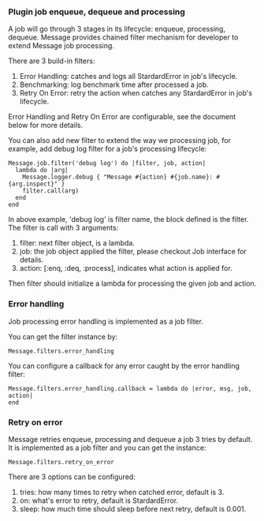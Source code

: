 ### Plugin job enqueue, dequeue and processing

A job will go through 3 stages in its lifecycle: enqueue, processing, dequeue.
Message provides chained filter mechanism for developer to extend Message job processing.

There are 3 build-in filters:

1. Error Handling: catches and logs all StardardError in job's lifecycle.
2. Benchmarking: log benchmark time after processed a job.
3. Retry On Error: retry the action when catches any StardardError in job's lifecycle.

Error Handling and Retry On Error are configurable, see the document below for more details.

You can also add new filter to extend the way we processing job, for example, add debug log filter for a job's processing lifecycle:

    Message.job.filter('debug log') do |filter, job, action|
      lambda do |arg|
        Message.logger.debug { "Message #{action} #{job.name}: #{arg.inspect}" }
        filter.call(arg)
      end
    end

In above example, 'debug log' is filter name, the block defined is the filter.
The filter is call with 3 arguments:

1. filter: next filter object, is a lambda.
2. job: the job object applied the filter, please checkout Job interface for details.
3. action: [:enq, :deq, :process], indicates what action is applied for.

Then filter should initialize a lambda for processing the given job and action.

### Error handling

Job processing error handling is implemented as a job filter.

You can get the filter instance by:

    Message.filters.error_handling

You can configure a callback for any error caught by the error handling filter:

    Message.filters.error_handling.callback = lambda do |error, msg, job, action|
    end

### Retry on error

Message retries enqueue, processing and dequeue a job 3 tries by default.
It is implemented as a job filter and you can get the instance:

    Message.filters.retry_on_error

There are 3 options can be configured:

1. tries: how many times to retry when catched error, default is 3.
2. on: what's error to retry, default is StardardError.
3. sleep: how much time should sleep before next retry, default is 0.001.

